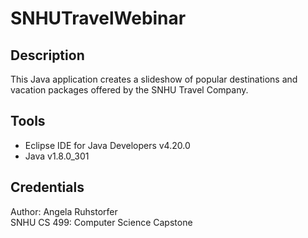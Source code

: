 # SNHUTravelWebinar

## Description

This Java application creates a slideshow of popular destinations and vacation packages offered by the SNHU Travel Company.

## Tools

- Eclipse IDE for Java Developers v4.20.0
- Java v1.8.0_301

## Credentials

Author: Angela Ruhstorfer  
SNHU CS 499: Computer Science Capstone
